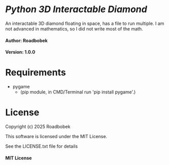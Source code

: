 # *Python 3D Interactable Diamond*
An interactable 3D diamond floating in space, has a file to run multiple. I am not advanced in mathematics, so I did not write most of the math.


#### Author: Roadbobek

#### Version: 1.0.0

# Requirements

- pygame
  - (pip module, in CMD/Terminal run 'pip install pygame'.)

# License

Copyright (c) 2025 Roadbobek

This software is licensed under the MIT License.

See the LICENSE.txt file for details

#### MIT License